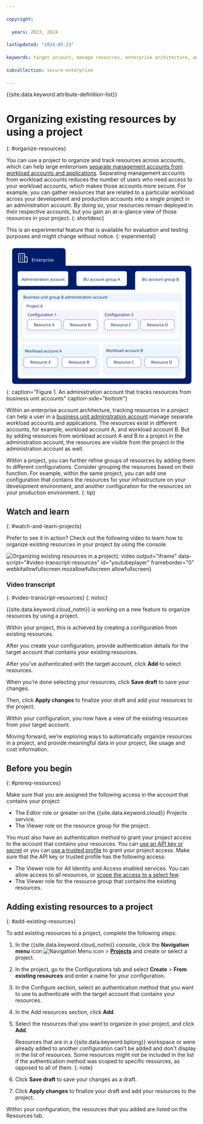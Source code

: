 ```yaml
---

copyright:

  years: 2023, 2024

lastupdated: "2024-05-23"

keywords: target account, manage resources, enterprise architecture, administration account, resources, existing resources, organize resources

subcollection: secure-enterprise

---
```


{{site.data.keyword.attribute-definition-list}}

# Organizing existing resources by using a project
{: #organize-resources}

You can use a project to organize and track resources across accounts, which can help large enterprises [separate management accounts from workload accounts and applications](/docs/enterprise-account-architecture?topic=enterprise-account-architecture-principles#mgmt-workload). Separating management accounts from workload accounts reduces the number of users who need access to your workload accounts, which makes those accounts more secure. For example, you can gather resources that are related to a particular workload across your development and production accounts into a single project in an administration account. By doing so, your resources remain deployed in their respective accounts, but you gain an at-a-glance view of those resources in your project. 
{: shortdesc}

This is an experimental feature that is available for evaluation and testing purposes and might change without notice.
{: experimental}

![An enterprise account with an administration account and two business unit account groups A and B. Account group B contains an administration account and two other accounts, workload accounts A and B. The group B administration account includes a project with two configurations that contain resources from workload accounts A and B.](images/manage-resources.svg "An administration account that tracks resources from business unit accounts"){: caption="Figure 1. An administration account that tracks resources from business unit accounts" caption-side="bottom"}

Within an enterprise account architecture, tracking resources in a project can help a user in a [business unit administration account](/docs/enterprise-account-architecture?topic=enterprise-account-architecture-bu-admin-account) manage separate workload accounts and applications. The resources exist in different accounts, for example, workload account A, and workload account B. But by adding resources from workload account A and B to a project in the administration account, the resources are visible from the project in the administration account as well. 

Within a project, you can further refine groups of resources by adding them to different configurations. Consider grouping the resources based on their function. For example, within the same project, you can add one configuration that contains the resources for your infrastructure on your development environment, and another configuration for the resources on your production environment. 
{: tip}

## Watch and learn
{: #watch-and-learn-projects}

Prefer to see it in action? Check out the following video to learn how to organize existing resources in your project by using the console.

![Organizing existing resources in a project](https://www.youtube.com/embed/3QzfoswV0S8?si=pye4vobzYP_i4xdH){: video output="iframe" data-script="#video-transcript-resources" id="youtubeplayer" frameborder="0" webkitallowfullscreen mozallowfullscreen allowfullscreen}

### Video transcript
{: #video-transcript-resources}
{: notoc}

{{site.data.keyword.cloud_notm}} is working on a new feature to organize resources by using a project.

Within your project, this is achieved by creating a configuration from existing resources. 

After you create your configuration, provide authentication details for the target account that contains your existing resources. 

After you’ve authenticated with the target account, click **Add** to select resources.

When you’re done selecting your resources, click **Save draft** to save your changes. 

Then, click **Apply changes** to finalize your draft and add your resources to the project. 

Within your configuration, you now have a view of the existing resources from your target account. 

Moving forward, we’re exploring ways to automatically organize resources in a project, and provide meaningful data in your project, like usage and cost information.

## Before you begin
{: #prereq-resources}

Make sure that you are assigned the following access in the account that contains your project: 
* The Editor role or greater on the {{site.data.keyword.cloud}} Projects service.
* The Viewer role on the resource group for the project. 



You must also have an authentication method to grant your project access to the account that contains your resources. You can [use an API key or secret](/docs/secure-enterprise?topic=secure-enterprise-authorize-project) or you can [use a trusted profile](/docs/secure-enterprise?topic=secure-enterprise-tp-project) to grant your project access. Make sure that the API key or trusted profile has the following access: 
* The Viewer role for All Identity and Access enabled services. You can allow access to all resources, or [scope the access to a select few](/docs/secure-enterprise?topic=secure-enterprise-tp-project#serviceid-access-existing-resources). 
* The Viewer role for the resource group that contains the existing resources. 





## Adding existing resources to a project
{: #add-existing-resources}

To add existing resources to a project, complete the following steps:

1. In the {{site.data.keyword.cloud_notm}} console, click the **Navigation menu** icon ![Navigation Menu icon](../icons/icon_hamburger.svg "Menu") > **[Projects](/projects/)** and create or select a project.
1. In the project, go to the Configurations tab and select **Create** > **From existing resources** and enter a name for your configuration.
1. In the Configure section, select an authentication method that you want to use to authenticate with the target account that contains your resources.
1. In the Add resources section, click **Add**.
1. Select the resources that you want to organize in your project, and click **Add**.

   Resources that are in a {{site.data.keyword.bplong}} workspace or were already added to another configuration can’t be added and don't display in the list of resources. Some resources might not be included in the list if the authentication method was scoped to specific resources, as opposed to all of them.
   {: note}

1. Click **Save draft** to save your changes as a draft.
1. Click **Apply changes** to finalize your draft and add your resources to the project.

Within your configuration, the resources that you added are listed on the Resources tab.


